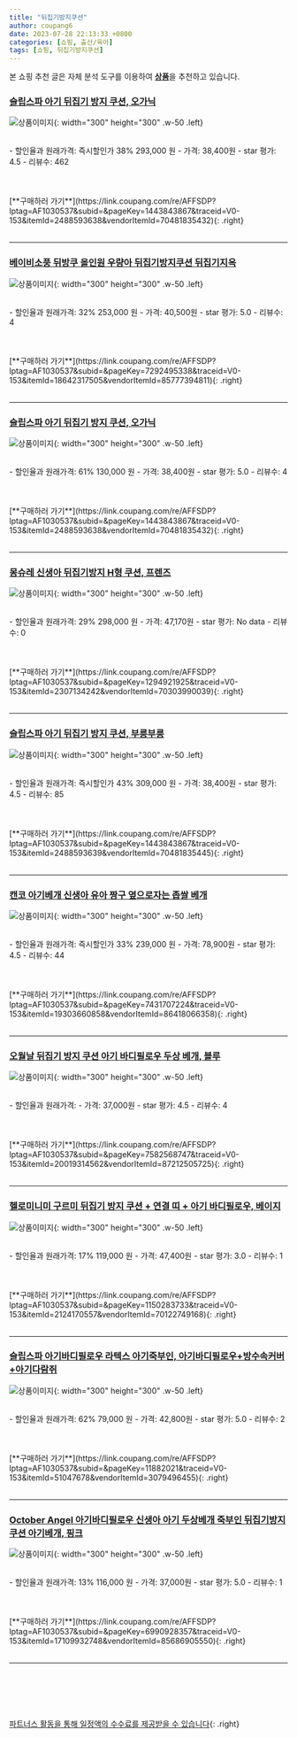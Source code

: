 ```yaml
---
title: "뒤집기방지쿠션"
author: coupang6
date: 2023-07-28 22:13:33 +0800
categories: [쇼핑, 출산/육아]
tags: [쇼핑, 뒤집기방지쿠션]
---
```


본 쇼핑 추천 글은 자체 분석 도구를 이용하여 [**상품**](https://link.coupang.com/a/bao1ui)을 추천하고 있습니다.

### [슬립스파 아기 뒤집기 방지 쿠션, 오가닉](https://link.coupang.com/re/AFFSDP?lptag=AF1030537&subid=&pageKey=1443843867&traceid=V0-153&itemId=2488593638&vendorItemId=70481835432)

![상품이미지](https://thumbnail8.coupangcdn.com/thumbnails/remote/230x230ex/image/retail/images/10713930254995499-9a52fcc3-308c-49db-848e-823f8cc93b48.jpg){: width="300" height="300" .w-50 .left}


<br>
- 할인율과 원래가격: 즉시할인가 38%  293,000   원
- 가격: 38,400원
- star 평가: 4.5
- 리뷰수: 462
<br>
<br>
<br>
<br>
[**구매하러 가기**](https://link.coupang.com/re/AFFSDP?lptag=AF1030537&subid=&pageKey=1443843867&traceid=V0-153&itemId=2488593638&vendorItemId=70481835432){: .right}
<br>
<br>

---

### [베이비소풍 뒤방쿠 올인원 우량아 뒤집기방지쿠션 뒤집기지옥](https://link.coupang.com/re/AFFSDP?lptag=AF1030537&subid=&pageKey=7292495338&traceid=V0-153&itemId=18642317505&vendorItemId=85777394811)

![상품이미지](https://thumbnail8.coupangcdn.com/thumbnails/remote/230x230ex/image/vendor_inventory/e291/840330bc5dfb3e024271b5ee46147fdeb705d397e97bba5d48c0149fbc39.png){: width="300" height="300" .w-50 .left}


<br>
- 할인율과 원래가격: 32%  253,000   원
- 가격: 40,500원
- star 평가: 5.0
- 리뷰수: 4
<br>
<br>
<br>
<br>
[**구매하러 가기**](https://link.coupang.com/re/AFFSDP?lptag=AF1030537&subid=&pageKey=7292495338&traceid=V0-153&itemId=18642317505&vendorItemId=85777394811){: .right}
<br>
<br>

---

### [슬립스파 아기 뒤집기 방지 쿠션, 오가닉](https://link.coupang.com/re/AFFSDP?lptag=AF1030537&subid=&pageKey=1443843867&traceid=V0-153&itemId=2488593638&vendorItemId=70481835432)

![상품이미지](https://thumbnail8.coupangcdn.com/thumbnails/remote/230x230ex/image/retail/images/10713930254995499-9a52fcc3-308c-49db-848e-823f8cc93b48.jpg){: width="300" height="300" .w-50 .left}


<br>
- 할인율과 원래가격: 61%  130,000   원
- 가격: 38,400원
- star 평가: 5.0
- 리뷰수: 4
<br>
<br>
<br>
<br>
[**구매하러 가기**](https://link.coupang.com/re/AFFSDP?lptag=AF1030537&subid=&pageKey=1443843867&traceid=V0-153&itemId=2488593638&vendorItemId=70481835432){: .right}
<br>
<br>

---

### [몽슈레 신생아 뒤집기방지 H형 쿠션, 프렌즈](https://link.coupang.com/re/AFFSDP?lptag=AF1030537&subid=&pageKey=1294921925&traceid=V0-153&itemId=2307134242&vendorItemId=70303990039)

![상품이미지](https://thumbnail8.coupangcdn.com/thumbnails/remote/230x230ex/image/retail/images/2020/02/17/15/7/62cadc39-d0c3-40fb-a47e-05eafae31637.jpg){: width="300" height="300" .w-50 .left}


<br>
- 할인율과 원래가격: 29%  298,000   원
- 가격: 47,170원
- star 평가: No data
- 리뷰수: 0
<br>
<br>
<br>
<br>
[**구매하러 가기**](https://link.coupang.com/re/AFFSDP?lptag=AF1030537&subid=&pageKey=1294921925&traceid=V0-153&itemId=2307134242&vendorItemId=70303990039){: .right}
<br>
<br>

---

### [슬립스파 아기 뒤집기 방지 쿠션, 부릉부릉](https://link.coupang.com/re/AFFSDP?lptag=AF1030537&subid=&pageKey=1443843867&traceid=V0-153&itemId=2488593639&vendorItemId=70481835445)

![상품이미지](https://thumbnail10.coupangcdn.com/thumbnails/remote/230x230ex/image/retail/images/11425431828703038-98b7fbc4-2979-41f4-a965-59ed017a43ca.jpg){: width="300" height="300" .w-50 .left}


<br>
- 할인율과 원래가격: 즉시할인가 43%  309,000   원
- 가격: 38,400원
- star 평가: 4.5
- 리뷰수: 85
<br>
<br>
<br>
<br>
[**구매하러 가기**](https://link.coupang.com/re/AFFSDP?lptag=AF1030537&subid=&pageKey=1443843867&traceid=V0-153&itemId=2488593639&vendorItemId=70481835445){: .right}
<br>
<br>

---

### [캔코 아기베개 신생아 유아 짱구 옆으로자는 좁쌀 베개](https://link.coupang.com/re/AFFSDP?lptag=AF1030537&subid=&pageKey=7431707224&traceid=V0-153&itemId=19303660858&vendorItemId=86418066358)

![상품이미지](https://thumbnail10.coupangcdn.com/thumbnails/remote/230x230ex/image/vendor_inventory/7613/f540bbf636e578fc9481d682b51def6509dadb4ca10f34af3456c24a257d.png){: width="300" height="300" .w-50 .left}


<br>
- 할인율과 원래가격: 즉시할인가 33%  239,000   원
- 가격: 78,900원
- star 평가: 4.5
- 리뷰수: 44
<br>
<br>
<br>
<br>
[**구매하러 가기**](https://link.coupang.com/re/AFFSDP?lptag=AF1030537&subid=&pageKey=7431707224&traceid=V0-153&itemId=19303660858&vendorItemId=86418066358){: .right}
<br>
<br>

---

### [오월날 뒤집기 방지 쿠션 아기 바디필로우 두상 베개, 블루](https://link.coupang.com/re/AFFSDP?lptag=AF1030537&subid=&pageKey=7582568747&traceid=V0-153&itemId=20019314562&vendorItemId=87212505725)

![상품이미지](https://thumbnail6.coupangcdn.com/thumbnails/remote/230x230ex/image/vendor_inventory/91f7/76b467342e5308e7bc068434e5176e77134740062d1887267ee18250409e.jpg){: width="300" height="300" .w-50 .left}


<br>
- 할인율과 원래가격: 
- 가격: 37,000원
- star 평가: 4.5
- 리뷰수: 4
<br>
<br>
<br>
<br>
[**구매하러 가기**](https://link.coupang.com/re/AFFSDP?lptag=AF1030537&subid=&pageKey=7582568747&traceid=V0-153&itemId=20019314562&vendorItemId=87212505725){: .right}
<br>
<br>

---

### [헬로미니미 구르미 뒤집기 방지 쿠션 + 연결 띠 + 아기 바디필로우, 베이지](https://link.coupang.com/re/AFFSDP?lptag=AF1030537&subid=&pageKey=1150283733&traceid=V0-153&itemId=2124170557&vendorItemId=70122749168)

![상품이미지](https://thumbnail7.coupangcdn.com/thumbnails/remote/230x230ex/image/retail/images/2020/01/03/11/3/78245e65-8d92-46fe-bcab-094903a170c1.jpg){: width="300" height="300" .w-50 .left}


<br>
- 할인율과 원래가격: 17%  119,000   원
- 가격: 47,400원
- star 평가: 3.0
- 리뷰수: 1
<br>
<br>
<br>
<br>
[**구매하러 가기**](https://link.coupang.com/re/AFFSDP?lptag=AF1030537&subid=&pageKey=1150283733&traceid=V0-153&itemId=2124170557&vendorItemId=70122749168){: .right}
<br>
<br>

---

### [슬립스파 아기바디필로우 라텍스 아기죽부인, 아기바디필로우+방수속커버+아기다람쥐](https://link.coupang.com/re/AFFSDP?lptag=AF1030537&subid=&pageKey=11882021&traceid=V0-153&itemId=51047678&vendorItemId=3079496455)

![상품이미지](https://thumbnail10.coupangcdn.com/thumbnails/remote/230x230ex/image/vendor_inventory/25b6/accf053b7802ee9d26d1c83346a968c8d3c6eadbb1463eb78ddab123caae.jpg){: width="300" height="300" .w-50 .left}


<br>
- 할인율과 원래가격: 62%  79,000   원
- 가격: 42,800원
- star 평가: 5.0
- 리뷰수: 2
<br>
<br>
<br>
<br>
[**구매하러 가기**](https://link.coupang.com/re/AFFSDP?lptag=AF1030537&subid=&pageKey=11882021&traceid=V0-153&itemId=51047678&vendorItemId=3079496455){: .right}
<br>
<br>

---

### [October Angel 아기바디필로우 신생아 아기 두상베개 죽부인 뒤집기방지쿠션 아기베개, 핑크](https://link.coupang.com/re/AFFSDP?lptag=AF1030537&subid=&pageKey=6990928357&traceid=V0-153&itemId=17109932748&vendorItemId=85686905550)

![상품이미지](https://thumbnail6.coupangcdn.com/thumbnails/remote/230x230ex/image/vendor_inventory/c55c/69c7a071c018685a9772280d25aba236bf38ac0bc1dddcfaca2bcaa422c8.png){: width="300" height="300" .w-50 .left}


<br>
- 할인율과 원래가격: 13%  116,000   원
- 가격: 37,000원
- star 평가: 5.0
- 리뷰수: 1
<br>
<br>
<br>
<br>
[**구매하러 가기**](https://link.coupang.com/re/AFFSDP?lptag=AF1030537&subid=&pageKey=6990928357&traceid=V0-153&itemId=17109932748&vendorItemId=85686905550){: .right}
<br>
<br>

---
<br><br><br><br><br> [파트너스 활동을 통해 일정액의 수수료를 제공받을 수 있습니다](https://link.coupang.com/a/bao1ui){: .right}
